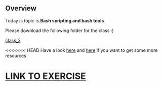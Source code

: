 ## Overview

Today is topic is **Bash scripting and bash tools**

Please download the following folder for the class :)

[class_3](https://github.com/pyRis/basic-tools-for-NLP/blob/main/bash-tools/class_3.zip)

<<<<<<< HEAD
Have a look [here](https://github.com/awesome-lists/awesome-bash) and [here](https://github.com/alebcay/awesome-shell) if you want to get some more resources


[LINK TO EXERCISE](https://github.com/pyRis/basic-tools-for-NLP/blob/main/bash-tools/Exercise_1.pdf)
=======

